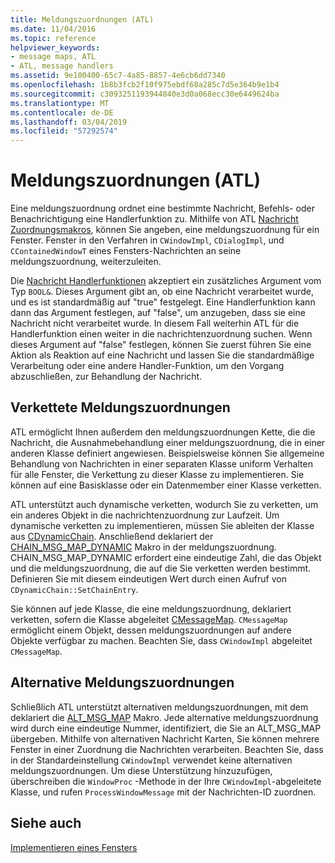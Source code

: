 ```yaml
---
title: Meldungszuordnungen (ATL)
ms.date: 11/04/2016
ms.topic: reference
helpviewer_keywords:
- message maps, ATL
- ATL, message handlers
ms.assetid: 9e100400-65c7-4a85-8857-4e6cb6dd7340
ms.openlocfilehash: 1b8b3fcb2f10f975ebdf68a285c7d5e364b9e1b4
ms.sourcegitcommit: c3093251193944840e3d0a068ecc30e6449624ba
ms.translationtype: MT
ms.contentlocale: de-DE
ms.lasthandoff: 03/04/2019
ms.locfileid: "57292574"
---
```

# <a name="message-maps-atl"></a>Meldungszuordnungen (ATL)

Eine meldungszuordnung ordnet eine bestimmte Nachricht, Befehls- oder Benachrichtigung eine Handlerfunktion zu. Mithilfe von ATL [Nachricht Zuordnungsmakros](../atl/reference/message-map-macros-atl.md), können Sie angeben, eine meldungszuordnung für ein Fenster. Fenster in den Verfahren in `CWindowImpl`, `CDialogImpl`, und `CContainedWindowT` eines Fensters-Nachrichten an seine meldungszuordnung, weiterzuleiten.

Die [Nachricht Handlerfunktionen](../atl/message-handler-functions.md) akzeptiert ein zusätzliches Argument vom Typ `BOOL&`. Dieses Argument gibt an, ob eine Nachricht verarbeitet wurde, und es ist standardmäßig auf "true" festgelegt. Eine Handlerfunktion kann dann das Argument festlegen, auf "false", um anzugeben, dass sie eine Nachricht nicht verarbeitet wurde. In diesem Fall weiterhin ATL für die Handlerfunktion einen weiter in die nachrichtenzuordnung suchen. Wenn dieses Argument auf "false" festlegen, können Sie zuerst führen Sie eine Aktion als Reaktion auf eine Nachricht und lassen Sie die standardmäßige Verarbeitung oder eine andere Handler-Funktion, um den Vorgang abzuschließen, zur Behandlung der Nachricht.

## <a name="chained-message-maps"></a>Verkettete Meldungszuordnungen

ATL ermöglicht Ihnen außerdem den meldungszuordnungen Kette, die die Nachricht, die Ausnahmebehandlung einer meldungszuordnung, die in einer anderen Klasse definiert angewiesen. Beispielsweise können Sie allgemeine Behandlung von Nachrichten in einer separaten Klasse uniform Verhalten für alle Fenster, die Verkettung zu dieser Klasse zu implementieren. Sie können auf eine Basisklasse oder ein Datenmember einer Klasse verketten.

ATL unterstützt auch dynamische verketten, wodurch Sie zu verketten, um ein anderes Objekt in die nachrichtenzuordnung zur Laufzeit. Um dynamische verketten zu implementieren, müssen Sie ableiten der Klasse aus [CDynamicChain](../atl/reference/cdynamicchain-class.md). Anschließend deklariert der [CHAIN_MSG_MAP_DYNAMIC](reference/message-map-macros-atl.md#chain_msg_map_dynamic) Makro in der meldungszuordnung. CHAIN_MSG_MAP_DYNAMIC erfordert eine eindeutige Zahl, die das Objekt und die meldungszuordnung, die auf die Sie verketten werden bestimmt. Definieren Sie mit diesem eindeutigen Wert durch einen Aufruf von `CDynamicChain::SetChainEntry`.

Sie können auf jede Klasse, die eine meldungszuordnung, deklariert verketten, sofern die Klasse abgeleitet [CMessageMap](../atl/reference/cmessagemap-class.md). `CMessageMap` ermöglicht einem Objekt, dessen meldungszuordnungen auf andere Objekte verfügbar zu machen. Beachten Sie, dass `CWindowImpl` abgeleitet `CMessageMap`.

## <a name="alternate-message-maps"></a>Alternative Meldungszuordnungen

Schließlich ATL unterstützt alternativen meldungszuordnungen, mit dem deklariert die [ALT_MSG_MAP](reference/message-map-macros-atl.md#alt_msg_map) Makro. Jede alternative meldungszuordnung wird durch eine eindeutige Nummer, identifiziert, die Sie an ALT_MSG_MAP übergeben. Mithilfe von alternativen Nachricht Karten, Sie können mehrere Fenster in einer Zuordnung die Nachrichten verarbeiten. Beachten Sie, dass in der Standardeinstellung `CWindowImpl` verwendet keine alternativen meldungszuordnungen. Um diese Unterstützung hinzuzufügen, überschreiben die `WindowProc` -Methode in der Ihre `CWindowImpl`-abgeleitete Klasse, und rufen `ProcessWindowMessage` mit der Nachrichten-ID zuordnen.

## <a name="see-also"></a>Siehe auch

[Implementieren eines Fensters](../atl/implementing-a-window.md)
